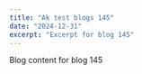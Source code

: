 ```yaml
---
title: "Ak test blogs 145"
date: "2024-12-31"
excerpt: "Excerpt for blog 145"
---
```


Blog content for blog 145